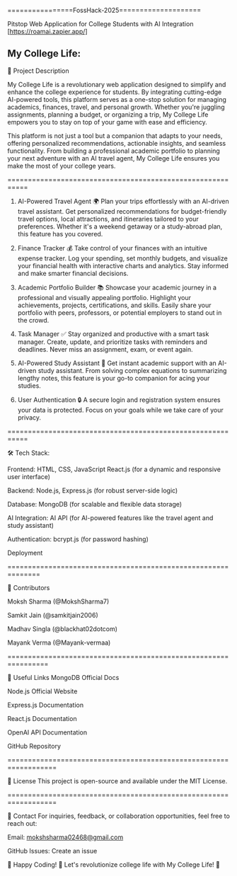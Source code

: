  ================FossHack-2025====================

 Pitstop Web Application for College Students with AI Integration
                                        [https://roamai.zapier.app/]

My College Life:
-----------------------
📌 Project Description

My College Life is a revolutionary web application designed to simplify and enhance the college experience for students. By integrating cutting-edge AI-powered tools, this platform serves as a one-stop solution for managing academics, finances, travel, and personal growth. Whether you're juggling assignments, planning a budget, or organizing a trip, My College Life empowers you to stay on top of your game with ease and efficiency.

This platform is not just a tool but a companion that adapts to your needs, offering personalized recommendations, actionable insights, and seamless functionality. From building a professional academic portfolio to planning your next adventure with an AI travel agent, My College Life ensures you make the most of your college years.

===========================================================


1. AI-Powered Travel Agent
🌍 Plan your trips effortlessly with an AI-driven travel assistant. Get personalized recommendations for budget-friendly travel options, local attractions, and itineraries tailored to your preferences. Whether it's a weekend getaway or a study-abroad plan, this feature has you covered.

2. Finance Tracker
💰 Take control of your finances with an intuitive expense tracker. Log your spending, set monthly budgets, and visualize your financial health with interactive charts and analytics. Stay informed and make smarter financial decisions.

3. Academic Portfolio Builder
📚 Showcase your academic journey in a professional and visually appealing portfolio. Highlight your achievements, projects, certifications, and skills. Easily share your portfolio with peers, professors, or potential employers to stand out in the crowd.

4. Task Manager
✅ Stay organized and productive with a smart task manager. Create, update, and prioritize tasks with reminders and deadlines. Never miss an assignment, exam, or event again.

5. AI-Powered Study Assistant
🤖 Get instant academic support with an AI-driven study assistant. From solving complex equations to summarizing lengthy notes, this feature is your go-to companion for acing your studies.

6. User Authentication
🔒 A secure login and registration system ensures your data is protected. Focus on your goals while we take care of your privacy.

===========================================================

🛠️ Tech Stack:

Frontend:
HTML, CSS, JavaScript
React.js (for a dynamic and responsive user interface)

Backend:
Node.js, Express.js (for robust server-side logic)

Database:
MongoDB (for scalable and flexible data storage)

AI Integration:
AI API (for AI-powered features like the travel agent and study assistant)

Authentication:
bcrypt.js (for password hashing)


Deployment

==============================================================


👥 Contributors

Moksh Sharma (@MokshSharma7)

Samkit Jain (@samkitjain2006)

Madhav Singla (@blackhat02dotcom)

Mayank Verma (@Mayank-vermaa)

================================================================


🔗 Useful Links
MongoDB Official Docs

Node.js Official Website

Express.js Documentation

React.js Documentation

OpenAI API Documentation

GitHub Repository

==================================================================

📜 License
This project is open-source and available under the MIT License.

==================================================================

📧 Contact
For inquiries, feedback, or collaboration opportunities, feel free to reach out:

Email: mokshsharma02468@gmail.com

GitHub Issues: Create an issue

🚀 Happy Coding! 🎯
Let's revolutionize college life with My College Life! 🌟

